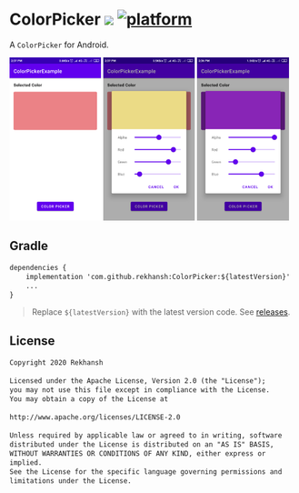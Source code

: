 # ColorPicker [![](https://jitpack.io/v/rekhansh/ColorPicker.svg)](https://jitpack.io/#rekhansh/ColorPicker) [![platform](https://img.shields.io/badge/platform-android-brightgreen.svg)](https://developer.android.com/index.html)
A `ColorPicker` for Android.

<img src='Screenshots/ColorPicker1.png' width='32%'/> <img src='Screenshots/ColorPicker2.png' width='32%'/> <img src='Screenshots/ColorPicker3.png' width='32%'/>

## Gradle

```
dependencies {
    implementation 'com.github.rekhansh:ColorPicker:${latestVersion}'
    ...
}
```
> Replace `${latestVersion}` with the latest version code. See [releases](https://github.com/rekhansh/ColorPicker/releases).
## License
  
    Copyright 2020 Rekhansh

    Licensed under the Apache License, Version 2.0 (the "License");
    you may not use this file except in compliance with the License.
    You may obtain a copy of the License at

    http://www.apache.org/licenses/LICENSE-2.0

    Unless required by applicable law or agreed to in writing, software
    distributed under the License is distributed on an "AS IS" BASIS,
    WITHOUT WARRANTIES OR CONDITIONS OF ANY KIND, either express or implied.
    See the License for the specific language governing permissions and
    limitations under the License.
